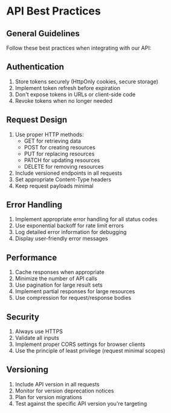 # API Best Practices

## General Guidelines
Follow these best practices when integrating with our API:

## Authentication
1. Store tokens securely (HttpOnly cookies, secure storage)
2. Implement token refresh before expiration
3. Don't expose tokens in URLs or client-side code
4. Revoke tokens when no longer needed

## Request Design
1. Use proper HTTP methods:
   - GET for retrieving data
   - POST for creating resources
   - PUT for replacing resources
   - PATCH for updating resources
   - DELETE for removing resources
2. Include versioned endpoints in all requests
3. Set appropriate Content-Type headers
4. Keep request payloads minimal

## Error Handling
1. Implement appropriate error handling for all status codes
2. Use exponential backoff for rate limit errors
3. Log detailed error information for debugging
4. Display user-friendly error messages

## Performance
1. Cache responses when appropriate
2. Minimize the number of API calls
3. Use pagination for large result sets
4. Implement partial responses for large resources
5. Use compression for request/response bodies

## Security
1. Always use HTTPS
2. Validate all inputs
3. Implement proper CORS settings for browser clients
4. Use the principle of least privilege (request minimal scopes)

## Versioning
1. Include API version in all requests
2. Monitor for version deprecation notices
3. Plan for version migrations
4. Test against the specific API version you're targeting